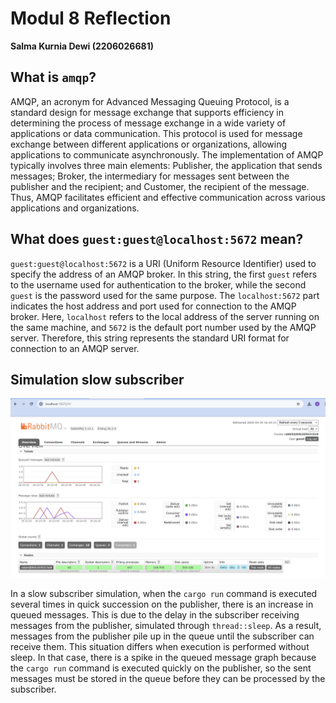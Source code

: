 # Modul 8 Reflection
**Salma Kurnia Dewi (2206026681)**

## What is `amqp`?
   AMQP, an acronym for Advanced Messaging Queuing Protocol, is a standard design for message exchange that supports efficiency in determining the process of message exchange in a wide variety of applications or data communication. 
   This protocol is used for message exchange between different applications or organizations, allowing applications to communicate asynchronously.
   The implementation of AMQP typically involves three main elements: Publisher, the application that sends messages; Broker, the intermediary for messages sent between the publisher and the recipient; and Customer, the recipient of the message. 
   Thus, AMQP facilitates efficient and effective communication across various applications and organizations.

## What does `guest:guest@localhost:5672` mean?
   `guest:guest@localhost:5672` is a URI (Uniform Resource Identifier) used to specify the address of an AMQP broker.
    In this string, the first `guest` refers to the username used for authentication to the broker, while the second `guest` is the password used for the same purpose. 
    The `localhost:5672` part indicates the host address and port used for connection to the AMQP broker.
    Here, `localhost` refers to the local address of the server running on the same machine, and `5672` is the default port number used by the AMQP server. Therefore, this string represents the standard URI format for connection to an AMQP server.

## Simulation slow subscriber
<img src ="img/spikes.png">

   In a slow subscriber simulation, when the `cargo run` command is executed several times in quick succession on the publisher, there is an increase in queued messages.
   This is due to the delay in the subscriber receiving messages from the publisher, simulated through  `thread::sleep`. As a result, messages from the publisher pile up in the queue until the subscriber can receive them.
   This situation differs when execution is performed without sleep. In that case, there is a spike in the queued message graph because the `cargo run` command is executed quickly on the publisher, so the sent messages must be stored in the queue before they can be processed by the subscriber.